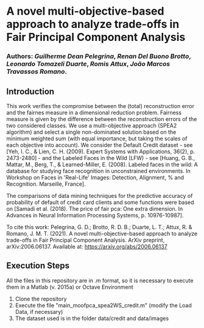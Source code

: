 # A novel multi-objective-based approach to analyze trade-offs in Fair Principal Component Analysis

### Authors: *Guilherme Dean Pelegrina*, *Renan Del Buono Brotto*, *Leonardo Tomazeli Duarte*, *Romis Attux*, *João Marcos Travassos Romano*. 

## Introduction

This work verifies the compromise between the (total) reconstruction error and the fairnes measure in a dimensional reduction problem.
Fairness measure is given by the difference between the reconstruction errors of the two considered classes. We use a multi-objective approach (SPEA2 algorithm) and select a single non-dominated solution based on the minimum weighted sum (with equal importance, but taking the scales of each objective into account). We consider the Default Credit dataset - see [Yeh, I. C., & Lien, C. H. (2009). Expert Systems with Applications, 36(2), p. 2473-2480] - and the Labeled Faces in the Wild (LFW) - see [Huang, G. B., Mattar, M., Berg, T., & Learned-Miller, E. (2008). Labeled faces in the wild: A database for studying face recognition in unconstrained environments. In Workshop on Faces in 'Real-Life' Images: Detection, Alignment, % and Recognition. Marseille, France].

The comparisons of data mining techniques for the predictive accuracy of probability of default of credit card clients and some functions were based on [Samadi et al. (2018). The price of fair pca: One extra dimension. In Advances in Neural Information Processing Systems, p. 10976-10987].

To cite this work: Pelegrina, G. D.; Brotto, R. D. B.; Duarte, L. T.; Attux, R. & Romano, J. M. T. (2021). A novel multi-objective-based approach to analyze trade-offs in Fair Principal Component Analysis. ArXiv preprint, arXiv:2006.06137. Available at: https://arxiv.org/abs/2006.06137

## Execution Steps

All the files in this repository are in .m format, so it is necessary to execute them in a Matlab (v. 2015a) or Octave Environment

1) Clone the repository 
2) Execute the file "main_moofpca_spea2WS_credit.m" (modify the Load Data, if necessary)
3) The dataset used is in the folder data/credit and data/images
